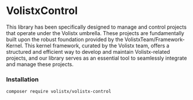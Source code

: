 # VolistxControl

This library has been specifically designed to manage and control projects that operate under the Volistx umbrella. These projects are fundamentally built upon the robust foundation provided by the VolistxTeam/Framework-Kernel. This kernel framework, curated by the Volistx team, offers a structured and efficient way to develop and maintain Volistx-related projects, and our library serves as an essential tool to seamlessly integrate and manage these projects.

### Installation

```
composer require volistx/volistx-control
```
